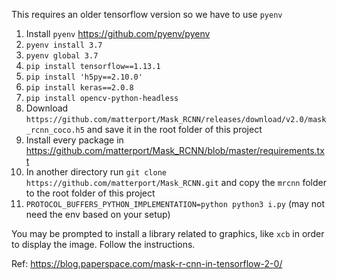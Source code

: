 This requires an older tensorflow version so we have to use `pyenv`

1. Install `pyenv` https://github.com/pyenv/pyenv
2. `pyenv install 3.7`
3. `pyenv global 3.7`
4. `pip install tensorflow==1.13.1`
5. `pip install 'h5py==2.10.0'`
6. `pip install keras==2.0.8`
7. `pip install opencv-python-headless`
8. Download `https://github.com/matterport/Mask_RCNN/releases/download/v2.0/mask_rcnn_coco.h5` and save it in the root folder of this project
9. Install every package in https://github.com/matterport/Mask_RCNN/blob/master/requirements.txt
10. In another directory run `git clone https://github.com/matterport/Mask_RCNN.git` and copy the `mrcnn` folder to the root folder of this project
11. `PROTOCOL_BUFFERS_PYTHON_IMPLEMENTATION=python python3 i.py` (may not need the env based on your setup)

You may be prompted to install a library related to graphics, like `xcb` in order to display the image. Follow the instructions.

Ref: https://blog.paperspace.com/mask-r-cnn-in-tensorflow-2-0/
